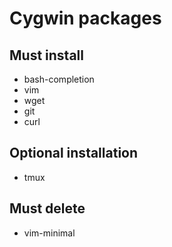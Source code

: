 # Cygwin packages

## Must install
* bash-completion
* vim
* wget
* git
* curl

## Optional installation
* tmux

## Must delete
* vim-minimal
